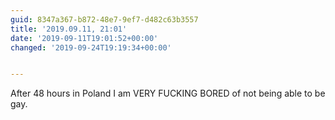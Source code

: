 ```yaml
---
guid: 8347a367-b872-48e7-9ef7-d482c63b3557
title: '2019.09.11, 21:01'
date: '2019-09-11T19:01:52+00:00'
changed: '2019-09-24T19:19:34+00:00'


---
```


After 48 hours in Poland I am VERY FUCKING BORED of not being able to be gay. 

